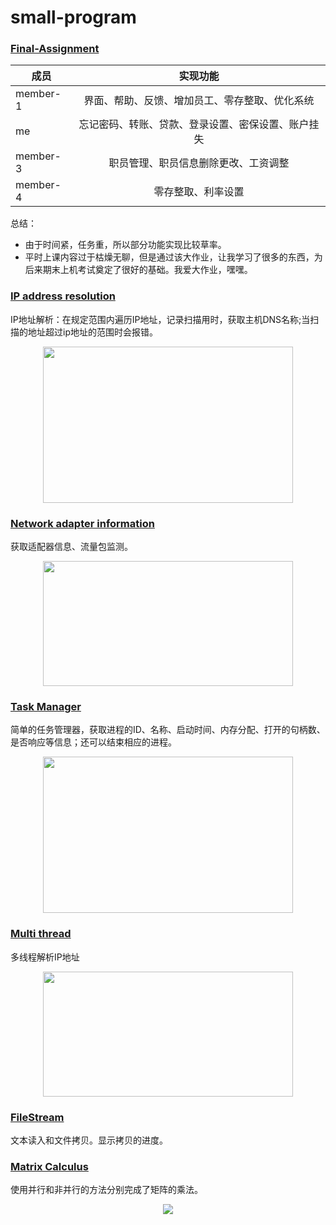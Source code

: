 # small-program

### [Final-Assignment](https://github.com/lemon-l/small-program/tree/master/Final-Assignment)
| 成员     |                      实现功能                      |
| -------- | :------------------------------------------------: |
| member-1 |   界面、帮助、反馈、增加员工、零存整取、优化系统   |
| me       | 忘记密码、转账、贷款、登录设置、密保设置、账户挂失 |
| member-3 |        职员管理、职员信息删除更改、工资调整        |
| member-4 |                 零存整取、利率设置                 |

总结：

- 	由于时间紧，任务重，所以部分功能实现比较草率。
- 	平时上课内容过于枯燥无聊，但是通过该大作业，让我学习了很多的东西，为后来期末上机考试奠定了很好的基础。我爱大作业，嘿嘿。
### [IP address resolution](https://github.com/lemon-l/small-program/tree/master/IP%20address%20resolution)
IP地址解析：在规定范围内遍历IP地址，记录扫描用时，获取主机DNS名称;当扫描的地址超过ip地址的范围时会报错。
<div align="center"><img width="400" height="250" src="https://ftp.bmp.ovh/imgs/2020/03/17bb174f6f39da56.png"></div>

### [Network adapter information](https://github.com/lemon-l/small-program/tree/master/Network%20adapter%20information)
获取适配器信息、流量包监测。
<div align="center"><img width="400" height="200" src="https://ftp.bmp.ovh/imgs/2020/03/e2e5bf3ede3a3aa5.png"></div>

### [Task Manager](https://github.com/lemon-l/small-program/tree/master/Task%20Manager)
简单的任务管理器，获取进程的ID、名称、启动时间、内存分配、打开的句柄数、是否响应等信息；还可以结束相应的进程。
<div align="center"><img width="400" height="250" src="https://ftp.bmp.ovh/imgs/2020/03/fb7fa8600f7ec5ca.png"></div>

### [Multi thread](https://github.com/lemon-l/small-program/tree/master/Multi%20thread)
多线程解析IP地址
<div align="center"><img width="400" height="200" src="https://ftp.bmp.ovh/imgs/2020/03/b7e5f109310c7ecb.png"></div>

### [FileStream](https://github.com/lemon-l/small-program/tree/master/FileStream)
文本读入和文件拷贝。显示拷贝的进度。

### [Matrix Calculus](https://github.com/lemon-l/small-program/tree/master/Matrix%20Calculus)
使用并行和非并行的方法分别完成了矩阵的乘法。
<div align="center"><img src="https://ftp.bmp.ovh/imgs/2020/04/4620bbe48fdd2a2e.png"></div>
